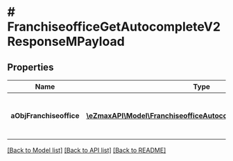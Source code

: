 # # FranchiseofficeGetAutocompleteV2ResponseMPayload

## Properties

Name | Type | Description | Notes
------------ | ------------- | ------------- | -------------
**aObjFranchiseoffice** | [**\eZmaxAPI\Model\FranchiseofficeAutocompleteElementResponse[]**](FranchiseofficeAutocompleteElementResponse.md) | An array of Franchiseoffice autocomplete element response. |

[[Back to Model list]](../../README.md#models) [[Back to API list]](../../README.md#endpoints) [[Back to README]](../../README.md)
